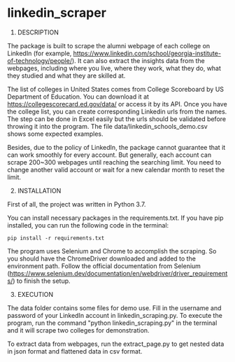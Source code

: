 # linkedin_scraper


1. DESCRIPTION

The package is built to scrape the alumni webpage of each college on LinkedIn (for example, https://www.linkedin.com/school/georgia-institute-of-technology/people/). It can also extract the insights data from the webpages, including where you live, where they work, what they do, what they studied and what they are skilled at. 

The list of colleges in United States comes from College Scoreboard by US Department of Education. You can download it at https://collegescorecard.ed.gov/data/ or access it by its API. Once you have the college list, you can create corresponding Linkedin urls from the names. The step can be done in Excel easily but the urls should be validated before throwing it into the program. The file data/linkedin_schools_demo.csv shows some expected examples.

Besides, due to the policy of LinkedIn, the package cannot guarantee that it can work smoothly for every account. But generally, each account can scrape 200~300 webpages until reaching the searching limit. You need to change another valid account or wait for a new calendar month to reset the limit.


2. INSTALLATION

First of all, the project was written in Python 3.7.

You can install necessary packages in the requirements.txt. If you have pip installed, you can run the following code in the terminal:

    pip install -r requirements.txt
    
The program uses Selenium and Chrome to accomplish the scraping. So you should have the ChromeDriver downloaded and added to the environment path. Follow the official documentation from Selenium (https://www.selenium.dev/documentation/en/webdriver/driver_requirements/) to finish the setup.


3. EXECUTION

The data folder contains some files for demo use. Fill in the username and password of your LinkedIn account in linkedin_scraping.py. To execute the program, run the command "python linkedin_scraping.py" in the terminal and it will scrape two colleges for demonstration.

To extract data from webpages, run the extract_page.py to get nested data in json format and flattened data in csv format.
